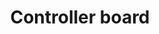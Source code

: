 ---
layout: device_api_document
title: Controller board
type_id: 0ea9052a3539
parameters:
  - name: compatible hardware version
    value: 1.*
  - name: firmware version
    value: 1.0
  - name: USB port
    value: micro-B
  - name: Serial port speed
    value: 115200
  - name: USB voltage
    value: 5V
  - name: USB current
    value: 100mA
  - name: GPIO voltage
    value: 3.3V

links:
  - text: "Exaberry"
    url: "https://www.exaberry.org"
  - text: "Getting Started"
    url: "https://www.exaberry.org/getting_started"
  - text: "Interface Documentation"
    url: "https://www.exaberry.org/interface_documentation"

verbs:
  - verb: write
    properties:
    - path: "gpio.[gpio_pins].value={bool}"
      description: "Write to the GPIO pin logic value."
      var_explanations:
        - "<span class=\"bg-light rounded command-var\">[gpio_pins]</span> should be in the range of <span class=\"bg-light rounded command-var\">[1, 16]</span>."
        - "The input data type is<span class=\"bg-light rounded command-var\">bool</span>."
      additional_description:         
 
    - path: "gpio.[gpio_pins].mode={enum}"
      description: "Write to the GPIO I/O mode."
      var_explanations:
        - "<span class=\"bg-light rounded command-var\">[gpio_pins]</span> should be in the range of <span class=\"bg-light rounded command-var\">[1, 16]</span>."
        - "The input data type is<span class=\"bg-light rounded command-var\">enum</span>."
        - "The value of <span class=\"bg-light rounded command-var\">{enum}</span> should be one of <span class=\"bg-light rounded command-var\">{input, output}</span>."
 
    - path: "dac.[dac_pin].value={uint}"
      description: "Write to the digital output value of the Digital-Analog-Converter (DAC)."
      var_explanations:
        - "<span class=\"bg-light rounded command-var\">[dac_pin]</span> is <span class=\"bg-light rounded command-var\">{11}</span>."
        - "The input data type is<span class=\"bg-light rounded command-var\">uint</span>."
        - "The value range of this property is <span class=\"bg-light rounded command-var\">[0, 4095]</span>." 
    - path: "dac.[dac_pin].mode={bool}"
      description: "Write to the DAC mode of on/off."
      var_explanations:
        - "<span class=\"bg-light rounded command-var\">[dac_pin]</span> is <span class=\"bg-light rounded command-var\">{11}</span>."
        - "The input data type is<span class=\"bg-light rounded command-var\">bool</span>." 
    - path: "adc.[adc_pin].mode={bool}"
      description: "Write to the ADC mode of on/off."
      var_explanations:
        - "<span class=\"bg-light rounded command-var\">[adc_pin]</span> is one of <span class=\"bg-light rounded command-var\">{1, 2, 9, 10, 11, 12, 13, 14, 15, 16}</span>."
        - "The input data type is<span class=\"bg-light rounded command-var\">bool</span>." 
    - path: "pwm1.period={uint}"
      description: "Write to the PWM 1 period counter."
      var_explanations:
        - "The input data type is<span class=\"bg-light rounded command-var\">uint</span>."
        - "The value range of this property is <span class=\"bg-light rounded command-var\">[1, 4294967295]</span>." 
    - path: "pwm1.prescaler={uint}"
      description: "Write to the PWM 1 period prescaler."
      var_explanations:
        - "The input data type is<span class=\"bg-light rounded command-var\">uint</span>."
        - "The value range of this property is <span class=\"bg-light rounded command-var\">[1, 65535]</span>." 
    - path: "pwm1.[pwm1_pin].duty={float}"
      description: "Write to the PWM 1 output duty percentage."
      var_explanations:
        - "<span class=\"bg-light rounded command-var\">[pwm1_pin]</span> is one of <span class=\"bg-light rounded command-var\">{1, 2, 9, 10}</span>."
        - "The input data type is<span class=\"bg-light rounded command-var\">float</span>."
        - "The value range of this property is <span class=\"bg-light rounded command-var\">[0, 1]</span>." 
    - path: "pwm1.[pwm1_pin].mode={bool}"
      description: "Write to the PWM 1 mode of on/off."
      var_explanations:
        - "<span class=\"bg-light rounded command-var\">[pwm1_pin]</span> is one of <span class=\"bg-light rounded command-var\">{1, 2, 9, 10}</span>."
        - "The input data type is<span class=\"bg-light rounded command-var\">bool</span>." 
    - path: "pwm2.period={uint}"
      description: "Write to the PWM 2 period counter."
      var_explanations:
        - "The input data type is<span class=\"bg-light rounded command-var\">uint</span>."
        - "The value range of this property is <span class=\"bg-light rounded command-var\">[1, 65535]</span>." 
    - path: "pwm2.prescaler={uint}"
      description: "Write to the PWM 2 period prescaler."
      var_explanations:
        - "The input data type is<span class=\"bg-light rounded command-var\">uint</span>."
        - "The value range of this property is <span class=\"bg-light rounded command-var\">[1, 65535]</span>." 
    - path: "pwm2.[pwm2_pin].duty={float}"
      description: "Write to the PWM 2 output duty percentage."
      var_explanations:
        - "<span class=\"bg-light rounded command-var\">[pwm2_pin]</span> is one of <span class=\"bg-light rounded command-var\">{13, 14}</span>."
        - "The input data type is<span class=\"bg-light rounded command-var\">float</span>."
        - "The value range of this property is <span class=\"bg-light rounded command-var\">[0, 1]</span>." 
    - path: "pwm2.[pwm2_pin].mode={bool}"
      description: "Write to the PWM 2 mode of on/off."
      var_explanations:
        - "<span class=\"bg-light rounded command-var\">[pwm2_pin]</span> is one of <span class=\"bg-light rounded command-var\">{13, 14}</span>."
        - "The input data type is<span class=\"bg-light rounded command-var\">bool</span>." 
    - path: "config.save={bool}"
      description: "Write to the switch of saving current configuration."
      var_explanations:
        - "The input data type is<span class=\"bg-light rounded command-var\">bool</span>."
        - "The default value of <span class=\"bg-light rounded command-var\">config.save</span> is <span class=\"bg-light rounded command-var\">True</span>. <span class=\"bg-light rounded command-var\">&gt; write config.save</span> is equivalent to <span class=\"bg-light rounded command-var\">&gt; write config.save=True</span>"
      additional_description:
        - "Save the current configuration of all pins to internal nonvolatile memory. The save config will be automatically loaded and applied at power up."         
 
    - path: "config.load={bool}"
      description: "Write to the switch of loading previously saved configuration."
      var_explanations:
        - "The input data type is<span class=\"bg-light rounded command-var\">bool</span>."
        - "The default value of <span class=\"bg-light rounded command-var\">config.load</span> is <span class=\"bg-light rounded command-var\">True</span>. <span class=\"bg-light rounded command-var\">&gt; write config.load</span> is equivalent to <span class=\"bg-light rounded command-var\">&gt; write config.load=True</span>"
      additional_description: 
        - "Load previously saved configuration and apply the configuration to pins."        
 
    - path: "config.reset={bool}"
      description: "Write to the switch of resetting configuration to default value."
      var_explanations:
        - "The input data type is<span class=\"bg-light rounded command-var\">bool</span>."
        - "The default value of <span class=\"bg-light rounded command-var\">config.reset</span> is <span class=\"bg-light rounded command-var\">True</span>. <span class=\"bg-light rounded command-var\">&gt; write config.reset</span> is equivalent to <span class=\"bg-light rounded command-var\">&gt; write config.reset=True</span>"
      additional_description:  
        - "Reset the saved configuration to its default value."       
 
    - path: "device.name={string}"
      description: "Write to the name of the device."
      var_explanations:
        - "The input data type is<span class=\"bg-light rounded command-var\">string</span>."
        - "The length of the <span class=\"bg-light rounded command-var\">{string}</span> should be less than 16."
      additional_description:                 
 
    - path: "device.restart={bool}"
      description: "Write to the switch of restarting the device."
      var_explanations:
        - "The input data type is<span class=\"bg-light rounded command-var\">bool</span>."
        - "The default value of <span class=\"bg-light rounded command-var\">device.restart</span> is <span class=\"bg-light rounded command-var\">True</span>. <span class=\"bg-light rounded command-var\">&gt; write device.restart</span> is equivalent to <span class=\"bg-light rounded command-var\">&gt; write device.restart=True</span>"
      additional_description:                 
  

  - verb: read
    properties:
    - path: "gpio.[gpio_pins].value"
      description: "Read the GPIO pin logic value."
      var_explanations:
        - "<span class=\"bg-light rounded command-var\">[gpio_pins]</span> should be in the range of <span class=\"bg-light rounded command-var\">[1, 16]</span>."
        - "The output data type is <span class=\"bg-light rounded command-var\">bool</span>."
      additional_description:         
 
    - path: "gpio.[gpio_pins].mode"
      description: "Read the GPIO I/O mode."
      var_explanations:
        - "<span class=\"bg-light rounded command-var\">[gpio_pins]</span> should be in the range of <span class=\"bg-light rounded command-var\">[1, 16]</span>."
        - "The output data type is <span class=\"bg-light rounded command-var\">enum</span>.The value can be one of <span class=\"bg-light rounded command-var\">{input, output}</span>." 
    - path: "dac.[dac_pin].value"
      description: "Read the digital output value of the Digital-Analog-Converter (DAC)."
      var_explanations:
        - "<span class=\"bg-light rounded command-var\">[dac_pin]</span> is <span class=\"bg-light rounded command-var\">{11}</span>."
        - "The output data type is <span class=\"bg-light rounded command-var\">uint</span>."
        - "The value range of this property is <span class=\"bg-light rounded command-var\">[0, 4095]</span>." 
    - path: "dac.[dac_pin].mode"
      description: "Read the DAC mode of on/off."
      var_explanations:
        - "<span class=\"bg-light rounded command-var\">[dac_pin]</span> is <span class=\"bg-light rounded command-var\">{11}</span>."
        - "The output data type is <span class=\"bg-light rounded command-var\">bool</span>." 
    - path: "adc.[adc_pin].value"
      description: "Read the the digital input value of the Analog-Digital-Converter (ADC)."
      var_explanations:
        - "<span class=\"bg-light rounded command-var\">[adc_pin]</span> is one of <span class=\"bg-light rounded command-var\">{1, 2, 9, 10, 11, 12, 13, 14, 15, 16}</span>."
        - "The output data type is <span class=\"bg-light rounded command-var\">uint</span>." 
    - path: "adc.[adc_pin].mode"
      description: "Read the ADC mode of on/off."
      var_explanations:
        - "<span class=\"bg-light rounded command-var\">[adc_pin]</span> is one of <span class=\"bg-light rounded command-var\">{1, 2, 9, 10, 11, 12, 13, 14, 15, 16}</span>."
        - "The output data type is <span class=\"bg-light rounded command-var\">bool</span>." 
    - path: "pwm1.period"
      description: "Read the PWM 1 period counter."
      var_explanations:
        - "The output data type is <span class=\"bg-light rounded command-var\">uint</span>."
        - "The value range of this property is <span class=\"bg-light rounded command-var\">[1, 4294967295]</span>." 
    - path: "pwm1.prescaler"
      description: "Read the PWM 1 period prescaler."
      var_explanations:
        - "The output data type is <span class=\"bg-light rounded command-var\">uint</span>."
        - "The value range of this property is <span class=\"bg-light rounded command-var\">[1, 65535]</span>." 
    - path: "pwm1.[pwm1_pin].duty"
      description: "Read the PWM 1 output duty percentage."
      var_explanations:
        - "<span class=\"bg-light rounded command-var\">[pwm1_pin]</span> is one of <span class=\"bg-light rounded command-var\">{1, 2, 9, 10}</span>."
        - "The output data type is <span class=\"bg-light rounded command-var\">float</span>."
        - "The value range of this property is <span class=\"bg-light rounded command-var\">[0, 1]</span>." 
    - path: "pwm1.[pwm1_pin].mode"
      description: "Read the PWM 1 mode of on/off."
      var_explanations:
        - "<span class=\"bg-light rounded command-var\">[pwm1_pin]</span> is one of <span class=\"bg-light rounded command-var\">{1, 2, 9, 10}</span>."
        - "The output data type is <span class=\"bg-light rounded command-var\">bool</span>." 
    - path: "pwm2.period"
      description: "Read the PWM 2 period counter."
      var_explanations:
        - "The output data type is <span class=\"bg-light rounded command-var\">uint</span>."
        - "The value range of this property is <span class=\"bg-light rounded command-var\">[1, 65535]</span>." 
    - path: "pwm2.prescaler"
      description: "Read the PWM 2 period prescaler."
      var_explanations:
        - "The output data type is <span class=\"bg-light rounded command-var\">uint</span>."
        - "The value range of this property is <span class=\"bg-light rounded command-var\">[1, 65535]</span>." 
    - path: "pwm2.[pwm2_pin].duty"
      description: "Read the PWM 2 output duty percentage."
      var_explanations:
        - "<span class=\"bg-light rounded command-var\">[pwm2_pin]</span> is one of <span class=\"bg-light rounded command-var\">{13, 14}</span>."
        - "The output data type is <span class=\"bg-light rounded command-var\">float</span>."
        - "The value range of this property is <span class=\"bg-light rounded command-var\">[0, 1]</span>." 
    - path: "pwm2.[pwm2_pin].mode"
      description: "Read the PWM 2 mode of on/off."
      var_explanations:
        - "<span class=\"bg-light rounded command-var\">[pwm2_pin]</span> is one of <span class=\"bg-light rounded command-var\">{13, 14}</span>."
        - "The output data type is <span class=\"bg-light rounded command-var\">bool</span>." 
    - path: "device.exaberry"
      description: "Read the URL to the Exaberry.org."
      var_explanations:
        - "The output data type is <span class=\"bg-light rounded command-var\">string</span>."
      additional_description:                 
 
    - path: "device.documentation"
      description: "Read the URL to the documentation."
      var_explanations:
        - "The output data type is <span class=\"bg-light rounded command-var\">string</span>."
      additional_description:                 
 
    - path: "device.name"
      description: "Read the name of the device."
      var_explanations:
        - "The output data type is <span class=\"bg-light rounded command-var\">string</span>."
      additional_description:   
        - "You can customize the device name by writing to this property."              
 
    - path: "device.systick"
      description: "Read the system ticks since powered up."
      var_explanations:
        - "The output data type is <span class=\"bg-light rounded command-var\">uint</span>."
      additional_description:    
        - "The systick is approximately the number of microseconds since power up."             
 
    - path: "device.id"
      description: "Read the device ID."
      var_explanations:
        - "The output data type is <span class=\"bg-light rounded command-var\">hex</span>."
      additional_description:     
        - "The device ID is unique for each device."            
 
    - path: "device.type_id"
      description: "Read the type ID of the device."
      var_explanations:
        - "The output data type is <span class=\"bg-light rounded command-var\">string</span>."
      additional_description:      
        - "The type ID is unique for different API and hardware design combination."           
 
    - path: "device.firmware.version"
      description: "Read the firmware version."
      var_explanations:
        - "The output data type is <span class=\"bg-light rounded command-var\">string</span>."
      additional_description:                 
 
    - path: "device.hardware.version"
      description: "Read the hardware version."
      var_explanations:
        - "The output data type is <span class=\"bg-light rounded command-var\">string</span>."
      additional_description:                 
  

features:
  - "General Purpose Input Out (GPIO)"
  - "Digital-to-Analog Converter (DAC)"
  - "Analog-to-Digital Converter (ADC)"
  - "Power Width Modulation (PWM)"
  - "Save/load configuration to/from internal nonvolatile memory"
  - "DIY friendly design"

dims:
  - name: "A"
    value: "18.8mm"
  - name: "B"
    value: "31.4mm"
  - name: "C"
    value: "11.8mm"
  - name: "D"
    value: "2.54mm"

examples:
  - title: "Set GPIO value"
    commands:
      - "write gpio.1.mode=ouput"
      - "write gpio.1.value=1"
    description: "To update the GPIO pin value, first set the GPIO mode to be <i>outoput</i> and then update the pin value to be the desired value."
  - title: "Read GPIO value"
    commands:
      - "write gpio.1.mode=input"
      - "read gpio.1.value"
    description: "To read the GPIO pin value, set the GPIO mode to be <i>input</i> and then read pin value."
  - title: "Read ADC input value"
    commands:
      - "write adc.1.mode=on"
      - "read adc.1.value"
    description: "Turn on the Analog-to-Digital Converter (ADC) on pin 1 and then read the converted digital value of the voltage on pin 1. The allowed voltage range on an ADC pin should be from 0V to 3.3V"
  - title: "Analog output by DAC"
    commands:
      - "write dac.11.mode=on"
      - "write dac.11.value=1000"
    description: "Turn on the Digital-to-Analog Converter (DAC) on pin 11. Write the output value to the DAC. The DAC will convert the given digital value to a voltage in the range from 0V to 3.3V on the pin 11. The range of the digital value should be from 0 to 4095."
  - title: "Set PWM output"
    commands:
      - "write pwm1.period=1024"
      - "write pwm1.prescaler=1"
      - "write pwm1.1.duty=0.5"
      - "write pwm1.1.mode=on"
    description: "<i>pwm1.period</i> defines the period counter of PWM 1. <i>pwm1.prescale</i> is the prescaler of the PWM 1 clock. The period of output wave is defined by both the period counter and the prescaler. <i>pwm1.1.duty=0.5</i> makes the output wave 50% high and 50% low. Finally, turn on the output on pin 1 by setting the mode to be <i>on</i>"
  - title: "Save current configuration"
    commands:
      - "write config.save"
    description: "Save the current configuration on all pins to internal nonvolatile memory. The saved configuration will be automatically loaded on next power up."
  - title: "Load saved configuration"
    commands:
      - "write config.load"
    description: "Load the previously saved configuration and apply the configuration to all pins."

teaser_images:
  - file: "top.jpg"
    title: "Controller board top view"
    description: ""
  - file: "bottom.jpg"
    title: "Controller board bottom view"
    description: ""

introduction:
  - text: ""
    image:
      file: "pins.JPG"
      title: "Pin function map"

firmware:
    - version: "1.0"
      link: "exaberry.hex"

datasheets:
    - title: "GD32F150xx datasheet"
      link: "/devices/datasheets/GD32F150xx_Datasheet_Rev3.1.pdf"
    - title: "GD32F1x0 user manual"
      link: "/devices/datasheets/GD32F1x0_User_Manual_EN_v3.1.pdf"

design_docs:
    - version: "1.0"
      bom: "BOM.csv"
      pos: "pos.zip"
      gerbers: "gerbers.zip"
      schematic: "schematic.jpg"

---
